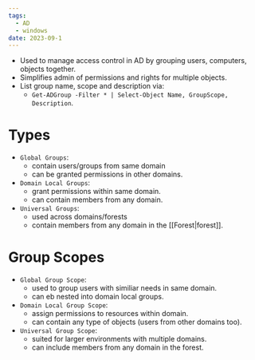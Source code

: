 ```yaml
---
tags:
  - AD
  - windows
date: 2023-09-1
---
```

- Used to manage access control in AD by grouping users, computers, objects together.
- Simplifies admin of permissions and rights for multiple objects.
- List group name, scope and description via:
	- `Get-ADGroup -Filter * | Select-Object Name, GroupScope, Description`.
# Types

- `Global Groups`:
	- contain users/groups from same domain
	- can be granted permissions in other domains.
- `Domain Local Groups`:
	- grant permissions within same domain.
	- can contain members from any domain.
- `Universal Groups`:
	- used across domains/forests
	- contain members from any domain in the [[Forest|forest]].
# Group Scopes

- `Global Group Scope`:
	- used to group users with similiar needs in same domain.
	- can eb nested into domain local groups.
- `Domain Local Group Scope`:
	- assign permissions to resources within domain.
	- can contain any type of objects (users from other domains too).
- `Universal Group Scope`:
	- suited for larger environments with multiple domains.
	- can include members from any domain in the forest.